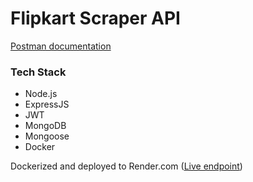 # Flipkart Scraper API
[Postman documentation](https://documenter.getpostman.com/view/22495929/2s9Xy5NWqv)

### Tech Stack
* Node.js
* ExpressJS
* JWT
* MongoDB
* Mongoose
* Docker

Dockerized and deployed to Render.com ([Live endpoint](https://flipkart-scraper-api.onrender.com))

